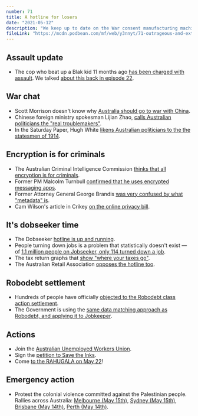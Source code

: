 ```yaml
---
number: 71
title: A hotline for losers
date: "2021-05-12"
description: "We keep up to date on the War consent manufacturing machine, chat about ACIC's claim that encryption is for criminals, and follow up on the jobseeker dob-in hotline."
fileLink: "https://mcdn.podbean.com/mf/web/y3nnyt/71-outrageous-and-extremely-crazy-001.mp3"
---
```


## Assault update

- The cop who beat up a Blak kid 11 months ago [has been charged with assault](https://www.theguardian.com/australia-news/2021/may/04/nsw-police-officer-charged-over-alleged-assault-during-arrest-of-indigenous-teenager). We talked [about this back in episode 22](https://notgoodpod.com/022-black-lives-matter/).

## War chat

- Scott Morrison doesn't know why [Australia should go to war with China](https://www.theguardian.com/australia-news/2021/may/06/scott-morrison-accidentally-endorses-beijing-policy-for-taiwan-in-foreign-policy-blunder).
- Chinese foreign ministry spokesman Lijian Zhao, [calls Australian politicians the "real troublemakers"](https://www.news.com.au/finance/work/leaders/china-labels-australian-politicians-troublemakers-after-pezzullo-warning/news-story/84c432ed80e9071e2e26bea74cc0f427).
- In the Saturday Paper, Hugh White [likens Australian politicians to the the statesmen of 1914](https://www.thesaturdaypaper.com.au/news/politics/2021/05/08/hugh-white-how-conflict-with-china-would-very-likely-become-nuclear-war).

## Encryption is for criminals

- The Australian Criminal Intelligence Commission [thinks that all encryption is for criminals](https://www.zdnet.com/article/acic-believes-theres-no-legitimate-reason-to-use-an-encrypted-communication-platform/).
- Former PM Malcolm Turnbull [confirmed that he uses encrypted messaging apps](https://www.abc.net.au/news/2015-03-03/malcolm-turnbull-uses-secret-messaging-app-instead-of-sms/6276712).
- Former Attorney General George Brandis [was very confused by what "metadata" is](https://www.abc.net.au/news/2014-08-07/brandis-explanation-adds-confusion-to-metadata-proposal/5654186). 
- Cam Wilson's article in Crikey [on the online privacy bill](https://www.crikey.com.au/2021/05/05/online-overhaul-here-are-all-the-ways-the-government-wants-to-change-how-you-use-technology/).

## It's dobseeker time

- The Dobseeker [hotline is up and running](https://www.sbs.com.au/news/the-feed/dobseeker-reporting-hotline-described-as-punitive).
- People turning down jobs is a problem that statistically doesn't exist — of [1.1 million people on Jobseeker, only 114 turned down a job](https://twitter.com/kristin8X/status/1387322524107640835). 
- The tax return graphs that [show "where your taxes go"](https://www.reddit.com/r/dataisbeautiful/comments/hzwu90/oc_australian_tax_return_showing_where_taxes_are/).
- The Australian Retail Association [opposes the hotline too](https://www.theguardian.com/australia-news/2021/feb/25/jobdobber-hotline-may-lead-to-bogus-claims-and-undermine-work-prospects-retail-body-says).

## Robodebt settlement

- Hundreds of people have officially [objected to the Robodebt class action settlement](https://www.theguardian.com/australia-news/2021/may/07/robodebt-responsible-for-15bn-unlawful-debts-in-very-sorry-chapter-court-hears). 
- The Government is using the [same data matching approach as Robodebt, and applying it to Jobkeeper](https://www.itnews.com.au/news/jobkeeper-data-matching-flags-135000-payment-discrepancies-555371).

## Actions

- Join the [Australian Unemployed Workers Union](https://unemployedworkersunion.com/).
- Sign the [petition to Save the Inks](https://www.change.org/p/the-honourable-speaker-and-members-of-the-legislative-assembly-of-queensland-save-the-inks).
- Come [to the RAHUGALA on May 22](https://rahu.org.au/rahugala/)!

## Emergency action

- Protest the colonial violence committed against the Palestinian people. Rallies across Australia: [Melbourne (May 15th)](https://www.facebook.com/events/922133665236736/), [Sydney (May 15th)](https://www.garda.com/crisis24/news-alerts/476696/australia-activists-plan-protest-in-sydney-may-15), [Brisbane (May 14th)](https://samidoun.net/event/brisbane-rally-and-march-for-palestinian-nakba-day/), [Perth (May 14th)](https://www.facebook.com/Palcomwa/photos/a.320975351367199/2224498247681557/?type=3&theater).




